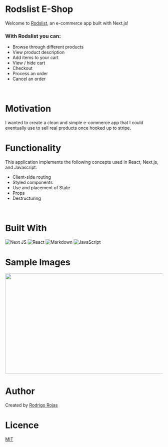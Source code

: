 # Rodslist E-Shop

Welcome to [Rodslist](https://app.netlify.com/sites/rodslist/deploys), an e-commerce app built with Next.js!
<br/>

### With Rodslist you can:
- Browse through different products
- View product description
- Add items to your cart
- View / hide cart
- Checkout
- Process an order
- Cancel an order
<br/>

# Motivation
I wanted to create a clean and simple e-commerce app that I could eventually use to sell real products once hooked up to stripe.
<br/>

# Functionality
This application implements the following concepts used in React, Next.js, and Javascript:
- Client-side routing
- Styled components
- Use and placement of State
- Props
- Destructuring  
<br />

# Built With
<img alt="Next JS" src="https://img.shields.io/badge/next%20js%20-%23000000.svg?&style=for-the-badge&logo=next.js&logoColor=white"/>
<img alt="React" src="https://img.shields.io/badge/react%20-%2320232a.svg?&style=for-the-badge&logo=react&logoColor=%2361DAFB"/>
<img alt="Markdown" src="https://img.shields.io/badge/markdown-%23000000.svg?&style=for-the-badge&logo=markdown&logoColor=white"/>
<img alt="JavaScript" src="https://img.shields.io/badge/javascript%20-%23323330.svg?&style=for-the-badge&logo=javascript&logoColor=%23F7DF1E"/>
<br/>

# Sample Images
<img src="./public/Screen-Recording-2021-01-28-at-2.15.55-PM.gif" width="600" height="320"/>
<br/>

# Author
Created by [Rodrigo Rojas](https://github.com/crrojas88)
<br/>

# Licence
[MIT](https://choosealicense.com/licenses/mit/)